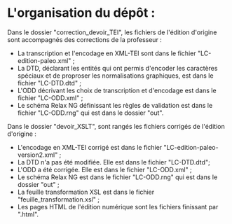 # L'organisation du dépôt :

Dans le dossier "correction_devoir_TEI", les fichiers de l'édition d'origine sont accompagnés des corrections de la professeur : 
- La transcription et l'encodage en XML-TEI sont dans le fichier "LC-edition-paleo.xml" ;
- La DTD, déclarant les entités qui ont permis d'encoder les caractères spéciaux et de proproser les normalisations graphiques, est dans le fichier "LC-DTD.dtd" ;
- L'ODD décrivant les choix de transcription et d'encodage est dans le fichier "LC-ODD.xml" ;
- Le schéma Relax NG définissant les règles de validation est dans le fichier "LC-ODD.rng" qui est dans le dossier "out".

Dans le dossier "devoir_XSLT", sont rangés les fichiers corrigés de l'édition d'origine :
- L'encodage en XML-TEI corrigé est dans le fichier "LC-edition-paleo-version2.xml" ;
- La DTD n'a pas été modifiée. Elle est dans le fichier "LC-DTD.dtd";
- L'ODD a été corrigée. Elle est dans le fichier "LC-ODD.xml" ;
- Le schéma Relax NG est dans le fichier "LC-ODD.rng" qui est dans le dossier "out" ;
- La feuille transformation XSL est dans le fichier "feuille_transformation.xsl" ;
- Les pages HTML de l'édition numérique sont les fichiers finissant par ".html". 

